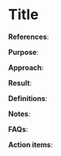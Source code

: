 # Title

**References**: 

**Purpose**: 

**Approach**: 

**Result**: 


**Definitions**: 

**Notes**:


**FAQs**:

**Action items**:

